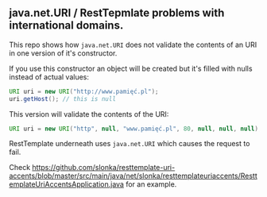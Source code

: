 ## java.net.URI / RestTepmlate problems with international domains.

This repo shows how `java.net.URI` does not validate the contents of an URI in one version of it's constructor.

If you use this constructor an object will be created but it's filled with nulls instead of actual values:
```java
URI uri = new URI("http://www.pamięć.pl");
uri.getHost(); // this is null
```

This version will validate the contents of the URI:

```java
URI uri = new URI("http", null, "www.pamięć.pl", 80, null, null, null);
```

RestTemplate underneath uses `java.net.URI` which causes the request to fail.

Check https://github.com/slonka/resttemplate-uri-accents/blob/master/src/main/java/net/slonka/resttemplateuriaccents/ResttemplateUriAccentsApplication.java
for an example.
